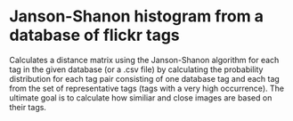 # Janson-Shanon histogram from a database of flickr tags

Calculates a distance matrix using the Janson-Shanon algorithm for each tag in the given database (or a .csv file) by calculating the probability distribution for each tag pair consisting of one database tag and each tag from the set of representative tags (tags with a very high occurrence). The ultimate goal is to calculate how similiar and close images are based on their tags.
